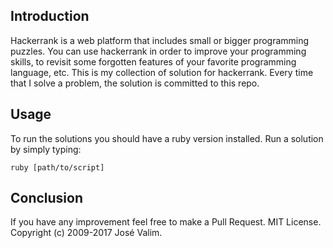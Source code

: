 ## Introduction
Hackerrank is a web platform that includes small or bigger programming puzzles. You can use hackerrank in order to improve your programming skills, to revisit some forgotten features of your favorite programming language, etc. 
This is my collection of solution for hackerrank.
Every time that I solve a problem, the solution is committed to this repo.

## Usage
To run the solutions you should have a ruby version installed.
Run a solution by simply typing:

```
ruby [path/to/script]
```

## Conclusion
If you have any improvement feel free to make a Pull Request.
MIT License. Copyright (c) 2009-2017 José Valim. 
